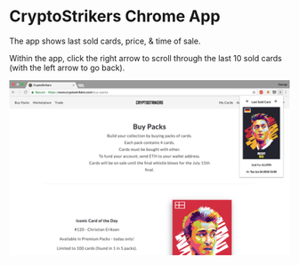 # CryptoStrikers Chrome App

The app shows last sold cards, price, & time of sale.

Within the app, click the right arrow to scroll through the last 10 sold cards (with the left arrow to go back).

![Screenshot](app-screenshot.png)
